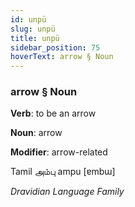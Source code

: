 ```yaml
---
id: unpü
slug: unpü
title: unpü
sidebar_position: 75
hoverText: arrow § Noun
---
```


### arrow § Noun

**Verb**: to be an arrow

**Noun**: arrow

**Modifier**: arrow-related

Tamil அம்பு ampu [ɐmbɯ]

*Dravidian Language Family*